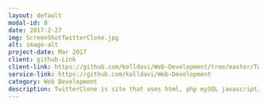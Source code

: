 ```yaml
---
layout: default
modal-id: 8
date: 2017-2-27
img: ScreenShotTwitterClone.jpg
alt: image-alt
project-date: Mar 2017
client: github-Link
client-link: https://github.com/kolldavi/Web-Development/tree/master/TwitterClone/
service-link: https://github.com/kolldavi/Web-Development
category: Web Development
description: TwitterClone is site that uses html, php mySQL javascript/jquery to let the user sign up/login follow and tweet it can be viewed 
---
```

